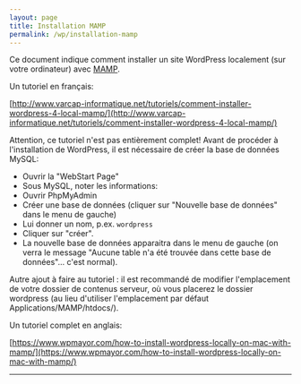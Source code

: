 ```yaml
---
layout: page
title: Installation MAMP
permalink: /wp/installation-mamp
---
```


Ce document indique comment installer un site WordPress localement (sur votre ordinateur) avec [MAMP](https://www.mamp.info/en/).

Un tutoriel en français: 

[http://www.varcap-informatique.net/tutoriels/comment-installer-wordpress-4-local-mamp/](http://www.varcap-informatique.net/tutoriels/comment-installer-wordpress-4-local-mamp/)

Attention, ce tutoriel n'est pas entièrement complet!
Avant de procéder à l'installation de WordPress, il est nécessaire de créer la base de données MySQL:

- Ouvrir la "WebStart Page"
- Sous MySQL, noter les informations:
- Ouvrir PhpMyAdmin
- Créer une base de données (cliquer sur "Nouvelle base de données" dans le menu de gauche)
- Lui donner un nom, p.ex. `wordpress`
- Cliquer sur "créer".
- La nouvelle base de données apparaitra dans le menu de gauche (on verra le message "Aucune table n'a été trouvée dans cette base de données"... c'est normal).

Autre ajout à faire au tutoriel : il est recommandé de modifier l'emplacement de votre dossier de contenus serveur, où vous placerez le dossier wordpress (au lieu d'utiliser l'emplacement par défaut Applications/MAMP/htdocs/).

Un tutoriel complet en anglais:

[https://www.wpmayor.com/how-to-install-wordpress-locally-on-mac-with-mamp/](https://www.wpmayor.com/how-to-install-wordpress-locally-on-mac-with-mamp/)

***